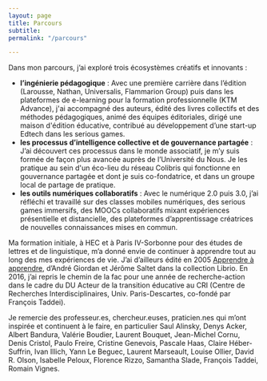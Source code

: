 ```yaml
---
layout: page
title: Parcours
subtitle: 
permalink: "/parcours"

---
```

Dans mon parcours, j’ai exploré trois écosystèmes créatifs et innovants :

* **l’ingénierie pédagogique** : Avec une première carrière dans l’édition (Larousse, Nathan, Universalis, Flammarion Group) puis dans les plateformes de e-learning pour la formation professionnelle (KTM Advance), j'ai accompagné des auteurs, édité des livres collectifs et des méthodes pédagogiques, animé des équipes éditoriales, dirigé une maison d'édition éducative, contribué au développement d’une start-up Edtech dans les serious games.
* **les processus d’intelligence collective et de gouvernance partagée** : J’ai découvert ces processus dans le monde associatif, je m’y suis formée de façon plus avancée auprès de l’Université du Nous. Je les pratique au sein d'un éco-lieu du réseau Colibris qui fonctionne en gouvernance partagée et dont je suis co-fondatrice, et dans un groupe local de partage de pratique.
* **les outils numériques collaboratifs** : Avec le numérique 2.0 puis 3.0, j’ai réfléchi et travaillé sur des classes mobiles numériques, des serious games immersifs, des MOOCs collaboratifs mixant expériences présentielle et distancielle, des plateformes d’apprentissage créatrices de nouvelles connaissances mises en commun.

Ma formation initiale, à HEC et à Paris IV-Sorbonne pour des études de lettres et de linguistique, m’a donné envie de continuer à apprendre tout au long des mes expériences de vie. J’ai d’ailleurs édité en 2005 [Apprendre à apprendre](http://librio.net/Albums_Detail.cfm?id=47295), d’André Giordan et Jérôme Saltet dans la collection Librio. En 2016, j’ai repris le chemin de la fac pour une année de recherche-action dans le cadre du DU Acteur de la transition éducative au CRI (Centre de Recherches Interdisciplinaires, Univ. Paris-Descartes, co-fondé par François Taddei).

Je remercie des professeur.es, chercheur.euses, praticien.nes qui m’ont inspirée et continuent à le faire, en particulier Saul Alinsky, Denys Acker, Albert Bandura, Valérie Boudier, Laurent Bouquet, Jean-Michel Cornu, Denis Cristol, Paulo Freire, Cristine Genevois, Pascale Haas, Claire Héber-Suffrin, Ivan Illich, Yann Le Beguec, Laurent Marseault, Louise Ollier, David R. Olson, Isabelle Peloux, Florence Rizzo, Samantha Slade, François Taddei, Romain Vignes.